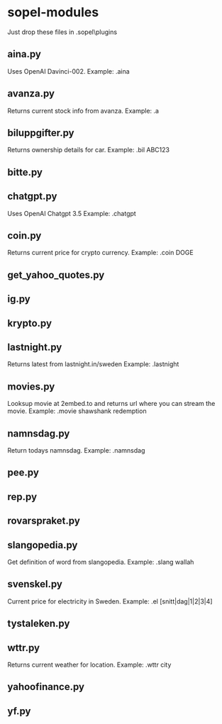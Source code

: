 # sopel-modules
Just drop these files in .sopel\plugins

## aina.py

Uses OpenAI Davinci-002.
Example: .aina <question>

## avanza.py
  
Returns current stock info from avanza.
Example: .a <stock name>
  
## biluppgifter.py
Returns ownership details for car.
Example: .bil ABC123

## bitte.py
  
## chatgpt.py
Uses OpenAI Chatgpt 3.5
Example: .chatgpt <question>
 
## coin.py
Returns current price for crypto currency.
Example: .coin DOGE

## get_yahoo_quotes.py

## ig.py
  
## krypto.py

## lastnight.py
Returns latest from lastnight.in/sweden
Example: .lastnight

## movies.py
Looksup movie at 2embed.to and returns url where you can stream the movie.
Example: .movie shawshank redemption

## namnsdag.py
Return todays namnsdag.
Example: .namnsdag

## pee.py

## rep.py

## rovarspraket.py

## slangopedia.py
Get definition of word from slangopedia.
Example: .slang wallah

## svenskel.py
Current price for electricity in Sweden.
Example: .el [snitt|dag|1|2|3|4]

## tystaleken.py

## wttr.py
Returns current weather for location.
Example: .wttr city

## yahoofinance.py

## yf.py 
